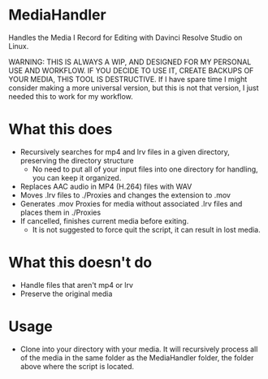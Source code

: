 # MediaHandler
Handles the Media I Record for Editing with Davinci Resolve Studio on Linux.

WARNING: THIS IS ALWAYS A WIP, AND DESIGNED FOR MY PERSONAL USE AND WORKFLOW. IF YOU DECIDE TO USE IT, CREATE BACKUPS OF YOUR MEDIA, THIS TOOL IS DESTRUCTIVE.
If I have spare time I might consider making a more universal version, but this is not that version, I just needed this to work for my workflow.

# What this does
* Recursively searches for mp4 and lrv files in a given directory, preserving the directory structure
  * No need to put all of your input files into one directory for handling, you can keep it organized.
* Replaces AAC audio in MP4 (H.264) files with WAV
* Moves .lrv files to ./Proxies and changes the extension to .mov
* Generates .mov Proxies for media without associated .lrv files and places them in ./Proxies
* If cancelled, finishes current media before exiting.
  * It is not suggested to force quit the script, it can result in lost media.

# What this doesn't do
* Handle files that aren't mp4 or lrv
* Preserve the original media

# Usage
* Clone into your directory with your media. It will recursively process all of the media in the same folder as the MediaHandler folder, the folder above where the script is located.
